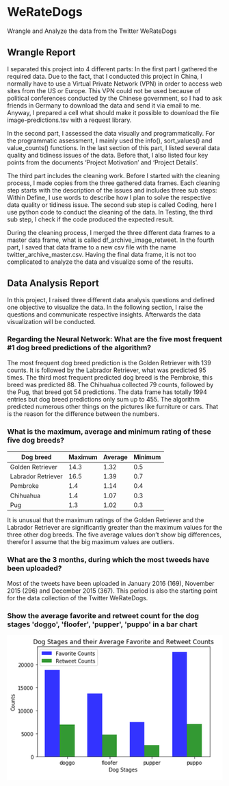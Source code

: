 # WeRateDogs
Wrangle and Analyze the data from the Twitter WeRateDogs

## Wrangle Report 
 
I separated this project into 4 different parts: In the first part I gathered the required data. Due to the fact, that I conducted this project in China, I normally have to use a Virtual Private Network (VPN) in order to access web sites from the US or Europe. This VPN could not be used because of political conferences conducted by the Chinese government, so I had to ask friends in Germany to download the data and send it via email to me. Anyway, I prepared a cell what should make it possible to download the file image-predictions.tsv with a request library. 
 
In the second part, I assessed the data visually and programmatically. For the programmatic assessment, I mainly used the info(), sort_values() and  value_counts() functions. In the last section of this part, I listed several data quality and tidiness issues of the data. Before that, I also listed four key points from the documents ‘Project Motivation’ and ‘Project Details’. 
 
The third part includes the cleaning work. Before I started with the cleaning process, I made copies from the three gathered data frames. Each cleaning step starts with the description of the issues and includes three sub steps: Within Define, I use words to describe how I plan to solve the respective data quality or tidiness issue. The second sub step is called Coding, here I use python code to conduct the cleaning of the data. In Testing, the third sub step, I check if the code produced the expected result.  
 
During the cleaning process, I merged the three different data frames to a master data frame, what is called df_archive_image_retweet. In the fourth part, I saved that data frame to a new csv file with the name twitter_archive_master.csv. Having the final data frame, it is not too complicated to analyze the data and visualize some of the results.

## Data Analysis Report

In this project, I raised three different data analysis questions and defined one objective to visualize the data. In the following section, I raise the questions and communicate respective insights. Afterwards the data visualization will be conducted. 
 
### Regarding the Neural Network: What are the five most frequent #1 dog breed predictions of the algorithm? 
 
The most frequent dog breed prediction is the Golden Retriever with 139 counts. It is followed by the Labrador Retriever, what was predicted 95 times. The third most frequent predicted dog breed is the Pembroke, this breed was predicted 88. The Chihuahua collected 79 counts, followed by the Pug, that breed got 54 predictions. The data frame has totally 1994 entries but dog breed predictions only sum up to 455. The algorithm predicted numerous other things on the pictures like furniture or cars. That is the reason for the difference between the numbers. 
 
### What is the maximum, average and minimum rating of these five dog breeds? 
 
| Dog breed          | Maximum | Average | Minimum |
|--------------------|---------|---------|---------|
| Golden Retriever   | 14.3    | 1.32    | 0.5     |
| Labrador Retriever | 16.5    | 1.39    | 0.7     |
| Pembroke           | 1.4     | 1.14    | 0.4     |
| Chihuahua          | 1.4     | 1.07    | 0.3     |
| Pug                | 1.3     | 1.02    | 0.3     |
 
It is unusual that the maximum ratings of the Golden Retriever and the Labrador Retriever are significantly greater than the maximum values for the three other dog breeds. The five average values don’t show big differences, therefor I assume that the big maximum values are outliers.  
 
### What are the 3 months, during which the most tweeds have been uploaded? 
 
Most of the tweets have been uploaded in January 2016 (169), November 2015 (296) and December 2015 (367). This period is also the starting point for the data collection of the Twitter WeRateDogs. 

### Show the average favorite and retweet count for the dog stages 'doggo', 'floofer', 'pupper', 'puppo' in a bar chart 

![bar-chart](bar-chart-1.png)
